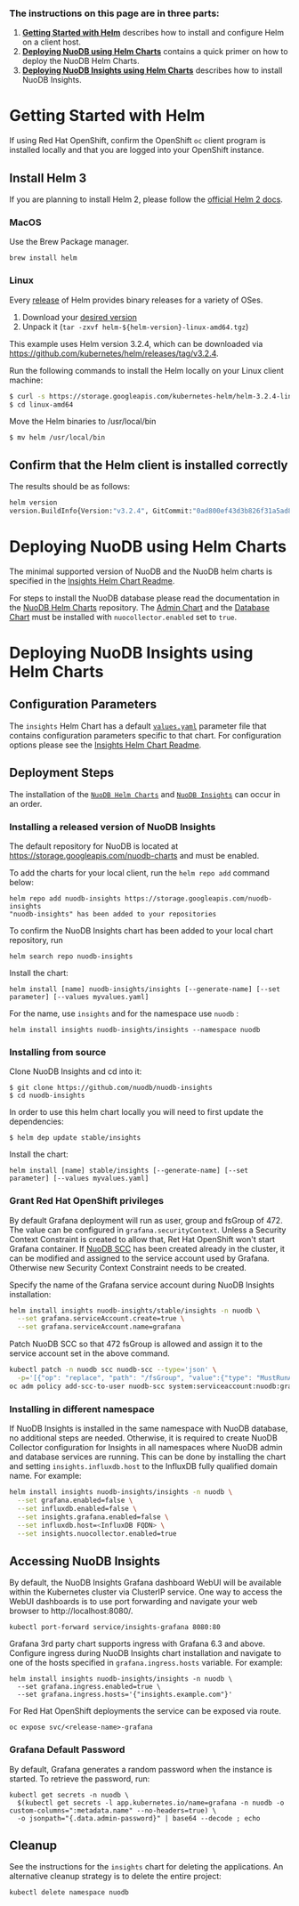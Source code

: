 ### The instructions on this page are in three parts:

1. **[Getting Started with Helm][4]** describes how to install and configure Helm on a client host. 
2. **[Deploying NuoDB using Helm Charts][5]** contains a quick primer on how to deploy the NuoDB Helm Charts.
3. **[Deploying NuoDB Insights using Helm Charts][9]** describes how to install NuoDB Insights.


# Getting Started with Helm 

If using Red Hat OpenShift, confirm the OpenShift `oc` client program is installed locally and that you are logged into your OpenShift instance.

## Install Helm 3

If you are planning to install Helm 2, please follow the [official Helm 2 docs][7].

### MacOS

Use the Brew Package manager.
```
brew install helm
```
### Linux

Every [release][2] of Helm provides binary releases for a variety of OSes. 

1. Download your [desired version][2]
2. Unpack it (`tar -zxvf helm-${helm-version}-linux-amd64.tgz`)

This example uses Helm version 3.2.4, which can be downloaded via <https://github.com/kubernetes/helm/releases/tag/v3.2.4>.

Run the following commands to install the Helm locally on your Linux client machine:
```bash
$ curl -s https://storage.googleapis.com/kubernetes-helm/helm-3.2.4-linux-amd64.tar.gz | tar xz
$ cd linux-amd64
```

Move the Helm binaries to /usr/local/bin
```
$ mv helm /usr/local/bin
```

## Confirm that the Helm client is installed correctly 

The results should be as follows:

```bash
helm version
version.BuildInfo{Version:"v3.2.4", GitCommit:"0ad800ef43d3b826f31a5ad8dfbb4fe05d143688", GitTreeState:"dirty", GoVersion:"go1.14.3"}
```

# Deploying NuoDB using Helm Charts

The minimal supported version of NuoDB and the NuoDB helm charts is specified in the [Insights Helm Chart Readme](insights/README.md).

For steps to install the NuoDB database please read the documentation in the [NuoDB Helm Charts][8] repository.
The [Admin Chart](https://github.com/nuodb/nuodb-helm-charts/tree/master/stable/admin) and the [Database Chart](https://github.com/nuodb/nuodb-helm-charts/tree/master/stable/database) must be installed with `nuocollector.enabled` set to `true`.

# Deploying NuoDB Insights using Helm Charts

## Configuration Parameters

The `insights` Helm Chart has a default [`values.yaml`](insights/values.yaml) parameter file that contains configuration parameters specific to that chart.
For configuration options please see the [Insights Helm Chart Readme](insights/README.md).

## Deployment Steps

The installation of the [`NuoDB Helm Charts`][8] and [`NuoDB Insights`](insights) can occur in an order.

### Installing a released version of NuoDB Insights

The default repository for NuoDB is located at https://storage.googleapis.com/nuodb-charts and must be enabled.

To add the charts for your local client, run the `helm repo add` command below:

```
helm repo add nuodb-insights https://storage.googleapis.com/nuodb-insights
"nuodb-insights" has been added to your repositories
```

To confirm the NuoDB Insights chart has been added to your local chart repository, run 
```
helm search repo nuodb-insights
```

Install the chart:
```
helm install [name] nuodb-insights/insights [--generate-name] [--set parameter] [--values myvalues.yaml]
```
For the name, use `insights` and for the namespace use `nuodb` : 
```
helm install insights nuodb-insights/insights --namespace nuodb
```

### Installing from source

Clone NuoDB Insights and cd into it:
```
$ git clone https://github.com/nuodb/nuodb-insights
$ cd nuodb-insights
```

In order to use this helm chart locally you will need to first update the dependencies:
```
$ helm dep update stable/insights
```

Install the chart:
```
helm install [name] stable/insights [--generate-name] [--set parameter] [--values myvalues.yaml]
```

### Grant Red Hat OpenShift privileges

By default Grafana deployment will run as user, group and fsGroup of 472. The value can be configured in `grafana.securityContext`.
Unless a Security Context Constraint is created to allow that, Ret Hat OpenShift won't start Grafana container.
If [NuoDB SCC][10] has been created already in the cluster, it can be modified and assigned to the service account used by Grafana. Otherwise new Security Context Constraint needs to be created.

Specify the name of the Grafana service account during NuoDB Insights installation:

```bash
helm install insights nuodb-insights/stable/insights -n nuodb \
  --set grafana.serviceAccount.create=true \
  --set grafana.serviceAccount.name=grafana
```

Patch NuoDB SCC so that 472 fsGroup is allowed and assign it to the service account set in the above command.

```bash
kubectl patch -n nuodb scc nuodb-scc --type='json' \
  -p='[{"op": "replace", "path": "/fsGroup", "value":{"type": "MustRunAs", "ranges": [{"max": 472, "min": 472}] } }]'
oc adm policy add-scc-to-user nuodb-scc system:serviceaccount:nuodb:grafana -n nuodb
```

### Installing in different namespace

If NuoDB Insights is installed in the same namespace with NuoDB database, no additional steps are needed.
Otherwise, it is required to create NuoDB Collector configuration for Insights in all namespaces where NuoDB admin and database services are running. This can be done by installing the chart and setting `insights.influxdb.host` to the InfluxDB fully qualified domain name. For example:

```bash
helm install insights nuodb-insights/insights -n nuodb \
  --set grafana.enabled=false \
  --set influxdb.enabled=false \
  --set insights.grafana.enabled=false \
  --set influxdb.host=<InfluxDB FQDN> \
  --set insights.nuocollector.enabled=true
```

## Accessing NuoDB Insights

By default, the NuoDB Insights Grafana dashboard WebUI will be available within the Kubernetes cluster via ClusterIP service. One way to access the WebUI dashboards is to use port forwarding and navigate your web browser to http://localhost:8080/.

```
kubectl port-forward service/insights-grafana 8080:80
```

Grafana 3rd party chart supports ingress with Grafana 6.3 and above. Configure ingress during NuoDB Insights chart installation and navigate to one of the hosts specified in `grafana.ingress.hosts` variable.
For example:

```
helm install insights nuodb-insights/insights -n nuodb \
  --set grafana.ingress.enabled=true \
  --set grafana.ingress.hosts='{"insights.example.com"}'
```

For Red Hat OpenShift deployments the service can be exposed via route.

```
oc expose svc/<release-name>-grafana
```

### Grafana Default Password

By default, Grafana generates a random password when the instance is started.
To retrieve the password, run:
```
kubectl get secrets -n nuodb \
  $(kubectl get secrets -l app.kubernetes.io/name=grafana -n nuodb -o custom-columns=":metadata.name" --no-headers=true) \
  -o jsonpath="{.data.admin-password}" | base64 --decode ; echo
```

## Cleanup

See the instructions for the `insights` chart for deleting the applications.
An alternative cleanup strategy is to delete the entire project:

`kubectl delete namespace nuodb`

[1]: https://helm.sh/docs/using_helm/
[2]: https://github.com/helm/helm/releases
[4]: #getting-started-with-helm
[5]: #deploying-nuodb-using-helm-charts
[6]: https://github.com/nuodb/nuodb-helm-charts#software-release-requirements
[7]: https://v2.helm.sh/docs/using_helm/
[8]: https://github.com/nuodb/nuodb-helm-charts
[9]: #deploying-nuodb-insights-using-helm-charts
[10]: https://github.com/nuodb/nuodb-helm-charts/blob/master/deploy/nuodb-scc.yaml
